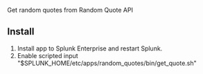 Get random quotes from Random Quote API

## Install

1. Install app to Splunk Enterprise and restart Splunk.
2. Enable scripted input "$SPLUNK_HOME/etc/apps/random_quotes/bin/get_quote.sh"

